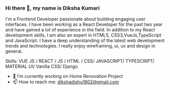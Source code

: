 ### Hi there 👋, my name is Diksha Kumari



I'm a Frontend Developer passionate about building engaging user interfaces. I have been working as a React Developer for the past two year and have gained a lot of experience in the field. In addition to my React development skills, I am also an expert in HTML5, CSS3,VueJs,TypeScript and JavaScript. I have a deep understanding of the latest web development trends and technologies. I really enjoy wireframing, ui, ux and design in general.

Skills: VUE JS / REACT / JS / HTML / CSS/ JAVASCRIPT/ TYPESCRIPT/ MATERIAL UI/ Vanilla CSS/ Django

- 🔭 I’m currently working on Home Renovation Project 
- 📫 How to reach me: dikshadishu1802@gmail.com 


 

